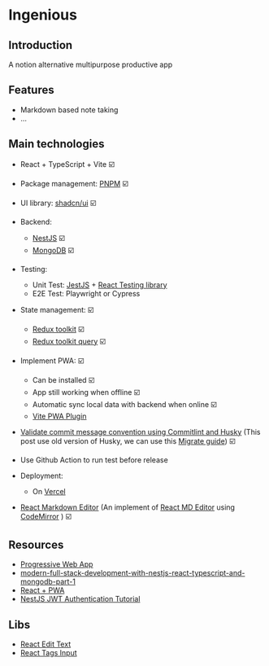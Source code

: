 # Ingenious

## Introduction

A notion alternative multipurpose productive app

## Features

- Markdown based note taking
- ...

## Main technologies

- React + TypeScript + Vite ☑️
- Package management: [PNPM](https://pnpm.io/) ☑️
- UI library: [shadcn/ui](https://ui.shadcn.com/) ☑️
- Backend:
  - [NestJS](https://docs.nestjs.com/) ☑️
  - [MongoDB](https://www.mongodb.com/docs/manual/) ☑️
- Testing:
  - Unit Test: [JestJS](https://jestjs.io/docs/getting-started) + [React Testing library](https://jestjs.io/docs/tutorial-react)
  - E2E Test: Playwright or Cypress

- State management: ☑️
  - [Redux toolkit](https://redux-toolkit.js.org/introduction/getting-started) ☑️
  - [Redux toolkit query](https://redux-toolkit.js.org/rtk-query/overview) ☑️
- Implement PWA: ☑️
  - Can be installed ☑️
  - App still working when offline ☑️
  - Automatic sync local data with backend when online ☑️
  - [Vite PWA Plugin](https://vite-pwa-org.netlify.app/guide/)
- [Validate commit message convention using Commitlint and Husky](https://dev.to/omarzi/how-to-validate-commit-message-convention-using-commitlint-and-husky-aaa) (This post use old version of Husky, we can use this [Migrate guide](https://typicode.github.io/husky/migrate-from-v4.html)) ☑️
- Use Github Action to run test before release
- Deployment:
  - On [Vercel](https://vercel.com/)
- [React Markdown Editor](https://github.com/uiwjs/react-markdown-editor) (An implement of [React MD Editor](https://github.com/uiwjs/react-md-editor) using [CodeMirror](https://codemirror.net/)
) ☑️

## Resources

- [Progressive Web App](https://web.dev/explore/progressive-web-apps)
- [modern-full-stack-development-with-nestjs-react-typescript-and-mongodb-part-1](https://auth0.com/blog/modern-full-stack-development-with-nestjs-react-typescript-and-mongodb-part-1/)
- [React + PWA](https://www.saurabhmisra.dev/setup-react-pwa-using-vite/)
- [NestJS JWT Authentication Tutorial](https://www.youtube.com/watch?v=EFDUvzJT_wI)

## Libs

- [React Edit Text](https://www.npmjs.com/package/react-edit-text)
- [React Tags Input](https://www.npmjs.com/package/react-tagsinput)

